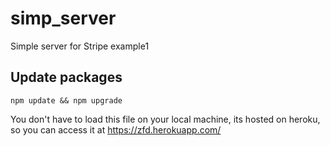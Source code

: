 ﻿# simp_server
Simple server for Stripe example1

## Update packages
`npm update && npm upgrade`

You don't have to load this file on your local machine, its hosted on heroku, so you can access it at https://zfd.herokuapp.com/
